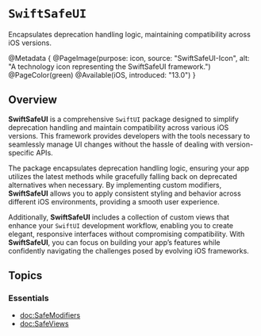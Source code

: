 # ``SwiftSafeUI``

Encapsulates deprecation handling logic, maintaining compatibility across iOS versions.

@Metadata {
    @PageImage(purpose: icon, source: "SwiftSafeUI-Icon", alt: "A technology icon representing the SwiftSafeUI framework.")
    @PageColor(green)
    @Available(iOS, introduced: "13.0")
}


## Overview

**SwiftSafeUI** is a comprehensive `SwiftUI` package designed to simplify deprecation handling and maintain compatibility across various iOS versions. This framework provides developers with the tools necessary to seamlessly manage UI changes without the hassle of dealing with version-specific APIs.

The package encapsulates deprecation handling logic, ensuring your app utilizes the latest methods while gracefully falling back on deprecated alternatives when necessary. By implementing custom modifiers, **SwiftSafeUI** allows you to apply consistent styling and behavior across different iOS environments, providing a smooth user experience.

Additionally, **SwiftSafeUI** includes a collection of custom views that enhance your `SwiftUI` development workflow, enabling you to create elegant, responsive interfaces without compromising compatibility. With **SwiftSafeUI**, you can focus on building your app’s features while confidently navigating the challenges posed by evolving iOS frameworks.


## Topics

### Essentials

- <doc:SafeModifiers>
- <doc:SafeViews>
